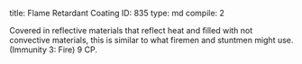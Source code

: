 title:          Flame Retardant Coating
ID:             835
type:           md
compile:        2



Covered in reflective materials that reflect heat and filled with not convective materials, this is similar to what firemen and stuntmen might use. (Immunity 3: Fire) 9 CP.